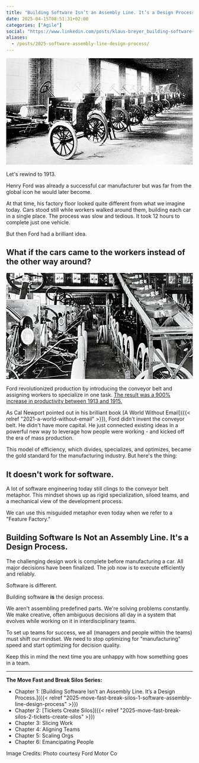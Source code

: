 ```yaml
---
title: "Building Software Isn’t an Assembly Line. It’s a Design Process."
date: 2025-04-15T08:51:31+02:00
categories: ["Agile"]
social: "https://www.linkedin.com/posts/klaus-breyer_building-software-isnt-an-assembly-line-activity-7317807946921373699-BOt1?"
aliases:
  - /posts/2025-software-assembly-line-design-process/
---
```


![before.jpg](before.jpg)

Let's rewind to 1913.

Henry Ford was already a successful car manufacturer but was far from the global icon he would later become.

At that time, his factory floor looked quite different from what we imagine today. Cars stood still while workers walked around them, building each car in a single place. The process was slow and tedious. It took 12 hours to complete just one vehicle.

But then Ford had a brilliant idea.

## What if the cars came to the workers instead of the other way around?

![after.jpg](after.jpg)

Ford revolutionized production by introducing the conveyor belt and assigning workers to specialize in one task. [The result was a 900% increase in productivity between 1913 and 1915.](https://www.assemblymag.com/articles/91581-the-moving-assembly-line-turns-100)

As Cal Newport pointed out in his brilliant book [A World Without Email]({{< relref "2021-a-world-without-email" >}}), Ford didn't invent the conveyor belt. He didn't have more capital. He just connected existing ideas in a powerful new way to leverage how people were working - and kicked off the era of mass production.

This model of efficiency, which divides, specializes, and optimizes, became the gold standard for the manufacturing industry. But here's the thing:

## It doesn't work for software.

A lot of software engineering today still clings to the conveyor belt metaphor. This mindset shows up as rigid specialization, siloed teams, and a mechanical view of the development process.

We can use this misguided metaphor even today when we refer to a "Feature Factory."

## Building Software Is Not an Assembly Line. It's a Design Process.

The challenging design work is complete before manufacturing a car. All major decisions have been finalized. The job now is to execute efficiently and reliably.

Software is different.

Building software **is** the design process.

We aren't assembling predefined parts. We're solving problems constantly. We make creative, often ambiguous decisions all day in a system that evolves while working on it in interdisciplinary teams.

To set up teams for success, we all (managers and people within the teams) must shift our mindset. We need to stop optimizing for "manufacturing" speed and start optimizing for decision quality.

Keep this in mind the next time you are unhappy with how something goes in a team.

---

**The Move Fast and Break Silos Series:**

- Chapter 1: [Building Software Isn’t an Assembly Line. It’s a Design Process.]({{< relref "2025-move-fast-break-silos-1-software-assembly-line-design-process" >}})
- Chapter 2: [Tickets Create Silos]({{< relref "2025-move-fast-break-silos-2-tickets-create-silos" >}})
- Chapter 3: Slicing Work
- Chapter 4: Aligning Teams
- Chapter 5: Scaling Orgs
- Chapter 6: Emancipating People

Image Credits: Photo courtesy Ford Motor Co
